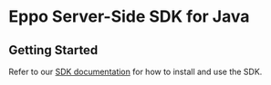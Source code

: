 # Eppo Server-Side SDK for Java

## Getting Started

Refer to our [SDK documentation](https://docs.geteppo.com/feature-flags/sdks/java) for how to install and use the SDK.
